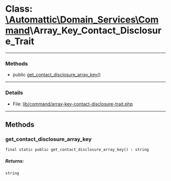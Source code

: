 # Class: [\Automattic](../namespaces/automattic.md)[\Domain_Services](../namespaces/automattic-domain-services.md)[\Command](../namespaces/automattic-domain-services-command.md)\Array_Key_Contact_Disclosure_Trait

---

### Methods

* public [get_contact_disclosure_array_key()](#method_get_contact_disclosure_array_key)

---

### Details

* File: [lib/command/array-key-contact-disclosure-trait.php](../../lib/command/array-key-contact-disclosure-trait.php)

---

## Methods

<a id="method_get_contact_disclosure_array_key"></a>
### get_contact_disclosure_array_key

```
final static public get_contact_disclosure_array_key() : string
```

##### Returns:

```
string
```
